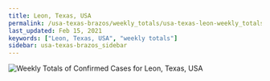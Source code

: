 ```yaml
---
title: Leon, Texas, USA
permalink: /usa-texas-brazos/weekly_totals/usa-texas-leon-weekly_totals.html
last_updated: Feb 15, 2021
keywords: ["Leon, Texas, USA", "weekly totals"]
sidebar: usa-texas-brazos_sidebar
---
```


![Weekly Totals of Confirmed Cases for Leon, Texas, USA](/covid_tracker/images/graphs/usa-texas-leon-weekly_totals_graph.png)
